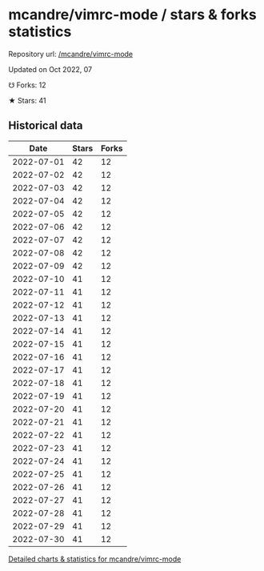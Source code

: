 # mcandre/vimrc-mode / stars & forks statistics

Repository url: [/mcandre/vimrc-mode](https://github.com/mcandre/vimrc-mode)

Updated on Oct 2022, 07

☋ Forks: 12

★ Stars: 41

## Historical data
| Date | Stars | Forks |
|------|-------|-------|
| 2022-07-01 | 42 | 12 | 
| 2022-07-02 | 42 | 12 | 
| 2022-07-03 | 42 | 12 | 
| 2022-07-04 | 42 | 12 | 
| 2022-07-05 | 42 | 12 | 
| 2022-07-06 | 42 | 12 | 
| 2022-07-07 | 42 | 12 | 
| 2022-07-08 | 42 | 12 | 
| 2022-07-09 | 42 | 12 | 
| 2022-07-10 | 41 | 12 | 
| 2022-07-11 | 41 | 12 | 
| 2022-07-12 | 41 | 12 | 
| 2022-07-13 | 41 | 12 | 
| 2022-07-14 | 41 | 12 | 
| 2022-07-15 | 41 | 12 | 
| 2022-07-16 | 41 | 12 | 
| 2022-07-17 | 41 | 12 | 
| 2022-07-18 | 41 | 12 | 
| 2022-07-19 | 41 | 12 | 
| 2022-07-20 | 41 | 12 | 
| 2022-07-21 | 41 | 12 | 
| 2022-07-22 | 41 | 12 | 
| 2022-07-23 | 41 | 12 | 
| 2022-07-24 | 41 | 12 | 
| 2022-07-25 | 41 | 12 | 
| 2022-07-26 | 41 | 12 | 
| 2022-07-27 | 41 | 12 | 
| 2022-07-28 | 41 | 12 | 
| 2022-07-29 | 41 | 12 | 
| 2022-07-30 | 41 | 12 | 


[Detailed charts & statistics for mcandre/vimrc-mode](https://reviewgithub.com/rep/mcandre/vimrc-mode)
